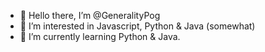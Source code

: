 * 👋 Hello there, I’m @GeneralityPog
* 👀 I’m interested in Javascript, Python & Java (somewhat)
* 🌱 I’m currently learning Python & Java.
